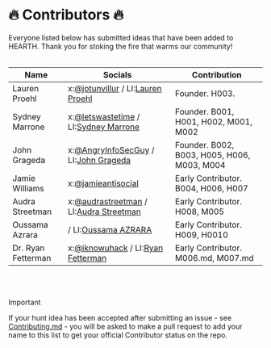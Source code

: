 # 🔥 Contributors 🔥
Everyone listed below has submitted ideas that have been added to HEARTH. Thank you for stoking the fire that warms our community!
<br></br>

| Name          | Socials | Contribution |
| ------------- | ------- | ------------ |
| Lauren Proehl | x:[@jotunvillur](https://x.com/jotunvillur) / LI:[Lauren Proehl](https://www.linkedin.com/in/laurenproehl/) | Founder. H003. |
| Sydney Marrone | x:[@letswastetime](https://x.com/letswastetime) / LI:[Sydney Marrone](https://www.linkedin.com/in/sydneymarrone/) | Founder. B001, H001, H002, M001, M002 |
| John Grageda | x:[@AngryInfoSecGuy](https://x.com/AngryInfoSecGuy) / LI:[John Grageda](https://www.linkedin.com/in/johngrageda/) | Founder. B002, B003, H005, H006, M003, M004 | 
| Jamie Williams |  x:[@jamieantisocial](https://x.com/jamieantisocial) | Early Contributor. B004, H006, H007 |
| Audra Streetman | x:[@audrastreetman](https://x.com/audrastreetman) / LI:[Audra Streetman](https://www.linkedin.com/in/audrastreetman/) | Early Contributor. H008, M005 | 
| Oussama Azrara |  / LI:[Oussama AZRARA ](https://www.linkedin.com/in/azrara/) | Early Contributor. H009, H0010 | 
| Dr. Ryan Fetterman |  x:[@iknowuhack](https://x.com/iknowuhack) / LI:[Ryan Fetterman](https://www.linkedin.com/in/ryan-fetterman/) | Early Contributor. M006.md, M007.md |

<br> </br>
>[!IMPORTANT]
>If your hunt idea has been accepted after submitting an issue - see [Contributing.md](https://github.com/triw0lf/HEARTH/blob/main/Keepers/Contributing.md) - you will be asked to make a pull request to add your name to this list to get your official Contributor status on the repo.
